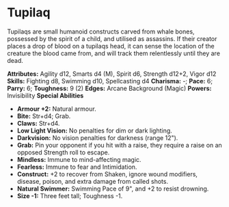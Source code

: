 # Tupilaq

Tupilaqs are small humanoid constructs carved from whale bones,
possessed by the spirit of a child, and utilised as assassins. If their
creator places a drop of blood on a tupilaqs head, it can sense the
location of the creature the blood came from, and will track them
relentlessly until they are dead.

**Attributes:** Agility d12, Smarts d4 (M), Spirit d6, Strength d12+2,
Vigor d12
**Skills:** Fighting d8, Swimming d10, Spellcasting d4
**Charisma:** -; **Pace:** 6; **Parry:** 6; **Toughness:** 9 (2)
**Edges:** Arcane Background (Magic)
**Powers:** Invisibility
**Special Abilities**

- **Armour +2:** Natural armour.
- **Bite:** Str+d4; Grab.
- **Claws:** Str+d4.
- **Low Light Vision:** No penalties for dim or dark lighting.
- **Darkvision:** No vision penalties for darkness (range 12").
- **Grab:** Pin your opponent if you hit with a raise, they require a
raise on an opposed Strength roll to escape.
- **Mindless:** Immune to mind-affecting magic.
- **Fearless:** Immune to fear and Intimidation.
- **Construct:** +2 to recover from Shaken, ignore wound modifiers,
disease, poison, and extra damage from called shots.
- **Natural Swimmer:** Swimming Pace of 9", and +2 to resist drowning.
- **Size -1:** Three feet tall; Toughness -1.
